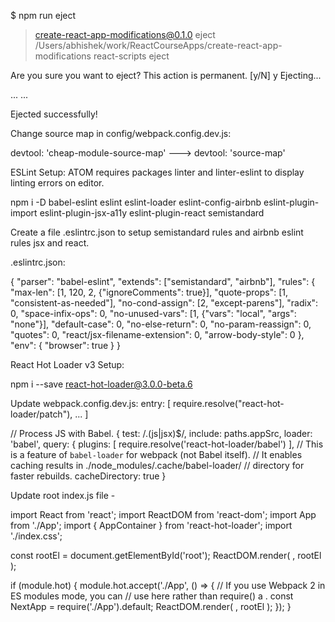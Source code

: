 $ npm run eject

> create-react-app-modifications@0.1.0 eject /Users/abhishek/work/ReactCourseApps/create-react-app-modifications
> react-scripts eject

Are you sure you want to eject? This action is permanent. [y/N]
y
Ejecting...

...
...

Ejected successfully!


Change source map in config/webpack.config.dev.js:

devtool: 'cheap-module-source-map' ---> devtool: 'source-map'


ESLint Setup:
ATOM requires packages linter and linter-eslint to display linting errors on editor.

npm i -D babel-eslint eslint eslint-loader eslint-config-airbnb eslint-plugin-import eslint-plugin-jsx-a11y eslint-plugin-react semistandard

Create a file .eslintrc.json to setup semistandard rules and airbnb eslint rules jsx and react.

.eslintrc.json:

{
  "parser": "babel-eslint",
  "extends": ["semistandard", "airbnb"],
  "rules": {
    "max-len": [1, 120, 2, {"ignoreComments": true}],
    "quote-props": [1, "consistent-as-needed"],
    "no-cond-assign": [2, "except-parens"],
    "radix": 0,
    "space-infix-ops": 0,
    "no-unused-vars": [1, {"vars": "local", "args": "none"}],
    "default-case": 0,
    "no-else-return": 0,
    "no-param-reassign": 0,
    "quotes": 0,
    "react/jsx-filename-extension": 0,
    "arrow-body-style": 0
  },
  "env": {
    "browser": true
  }
}


React Hot Loader v3 Setup:

npm i --save react-hot-loader@3.0.0-beta.6


Update webpack.config.dev.js:
entry: [
  require.resolve("react-hot-loader/patch"),
  ...
]

// Process JS with Babel.
    {
      test: /\.(js|jsx)$/,
      include: paths.appSrc,
      loader: 'babel',
      query: {
        plugins: [
          require.resolve('react-hot-loader/babel')
        ],
        // This is a feature of `babel-loader` for webpack (not Babel itself).
        // It enables caching results in ./node_modules/.cache/babel-loader/
        // directory for faster rebuilds.
        cacheDirectory: true
      }



Update root index.js file -

import React from 'react';
import ReactDOM from 'react-dom';
import App from './App';
import { AppContainer } from 'react-hot-loader';
import './index.css';

const rootEl = document.getElementById('root');
ReactDOM.render(
  <AppContainer>
    <App />
  </AppContainer>,
  rootEl
);

if (module.hot) {
  module.hot.accept('./App', () => {
    // If you use Webpack 2 in ES modules mode, you can
    // use <App /> here rather than require() a <NextApp />.
    const NextApp = require('./App').default;
    ReactDOM.render(
      <AppContainer>
         <NextApp />
      </AppContainer>,
      rootEl
    );
  });
}
